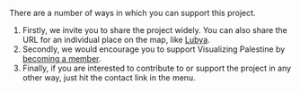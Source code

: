 There are a number of ways in which you can support this project.

1.  Firstly, we invite you to share the project widely. You can also share the URL for an individual place on the map, like [Lubya](/en/maps/lubya/).
2.  Secondly, we would encourage you to support Visualizing Palestine by [becoming a member](https://visualizingpalestine.org/membership).
3.  Finally, if you are interested to contribute to or support the project in any other way, just hit the contact link in the menu.